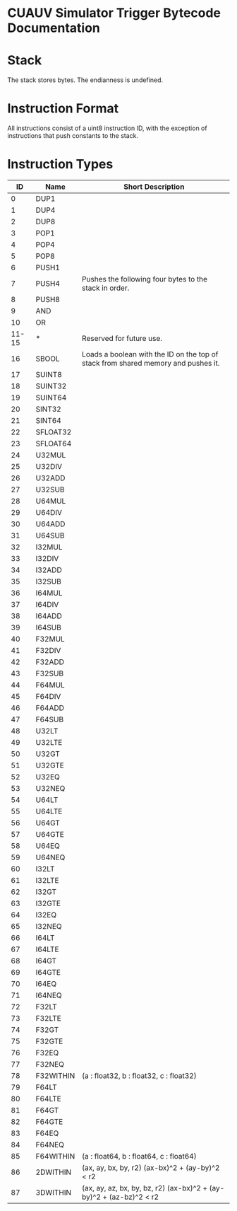 # CUAUV Simulator Trigger Bytecode Documentation

# Stack

The stack stores bytes. The endianness is undefined.

# Instruction Format

All instructions consist of a uint8 instruction ID, with the exception of instructions that push constants to the stack.

# Instruction Types

ID | Name | Short Description
--- | --- | ---
0 | DUP1 |
1 | DUP4 |
2 | DUP8 |
3 | POP1 |
4 | POP4 |
5 | POP8 |
6 | PUSH1 | 
7 | PUSH4 | Pushes the following four bytes to the stack in order.
8 | PUSH8 |
9 | AND |
10 | OR |
11-15 | * | Reserved for future use.
16 | SBOOL | Loads a boolean with the ID on the top of stack from shared memory and pushes it.
17 | SUINT8 |
18 | SUINT32 |
19 | SUINT64 |
20 | SINT32 |
21 | SINT64 |
22 | SFLOAT32 |
23 | SFLOAT64 |
24 | U32MUL |
25 | U32DIV |
26 | U32ADD |
27 | U32SUB |
28 | U64MUL |
29 | U64DIV |
30 | U64ADD |
31 | U64SUB |
32 | I32MUL |
33 | I32DIV |
34 | I32ADD |
35 | I32SUB |
36 | I64MUL |
37 | I64DIV |
38 | I64ADD |
39 | I64SUB |
40 | F32MUL |
41 | F32DIV |
42 | F32ADD |
43 | F32SUB |
44 | F64MUL |
45 | F64DIV |
46 | F64ADD |
47 | F64SUB |
48 | U32LT | 
49 | U32LTE | 
50 | U32GT | 
51 | U32GTE | 
52 | U32EQ |
53 | U32NEQ |
54 | U64LT | 
55 | U64LTE | 
56 | U64GT | 
57 | U64GTE | 
58 | U64EQ |
59 | U64NEQ |
60 | I32LT | 
61 | I32LTE | 
62 | I32GT | 
63 | I32GTE | 
64 | I32EQ |
65 | I32NEQ |
66 | I64LT | 
67 | I64LTE | 
68 | I64GT | 
69 | I64GTE | 
70 | I64EQ |
71 | I64NEQ |
72 | F32LT | 
73 | F32LTE | 
74 | F32GT | 
75 | F32GTE | 
76 | F32EQ |
77 | F32NEQ |
78 | F32WITHIN | (a : float32, b : float32, c : float32) |a - b| < c
79 | F64LT | 
80 | F64LTE | 
81 | F64GT | 
82 | F64GTE | 
83 | F64EQ |
84 | F64NEQ |
85 | F64WITHIN | (a : float64, b : float64, c : float64) |a - b| < c
86 | 2DWITHIN | (ax, ay, bx, by, r2) (ax-bx)^2 + (ay-by)^2 < r2
87 | 3DWITHIN | (ax, ay, az, bx, by, bz, r2) (ax-bx)^2 + (ay-by)^2 + (az-bz)^2 < r2
